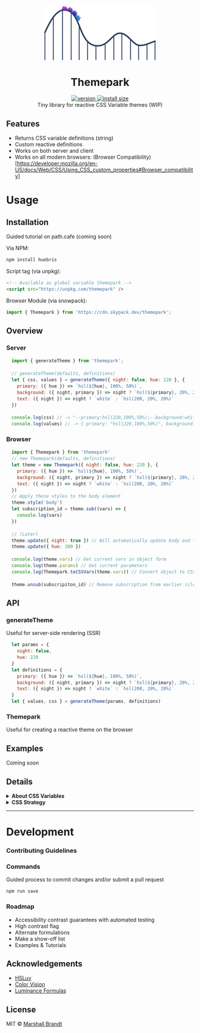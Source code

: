 <div align="center">
  <img src="https://github.com/marshallcb/themepark/raw/master/themepark.png" alt="Themepark" width="300" />
</div>

<h1 align="center">Themepark</h1>
<div align="center">
  <a href="https://npmjs.org/package/themepark">
    <img src="https://badgen.now.sh/npm/v/themepark" alt="version" />
  </a>
  <a href="https://bundlephobia.com/result?p=themepark">
    <img src="https://img.badgesize.io/MarshallCB/themepark/master/min.js?compression=brotli" alt="install size" />
  </a>
</div>

<div align="center">Tiny library for reactive CSS Variable themes (WIP)</div>

## Features
- Returns CSS variable definitions (string)
- Custom reactive definitions
- Works on both server and client
- Works on all modern browsers: (Browser Compatibility)[https://developer.mozilla.org/en-US/docs/Web/CSS/Using_CSS_custom_properties#Browser_compatibility]

# Usage

## Installation

Guided tutorial on path.cafe (coming soon)

Via NPM:
```sh
npm install huebris
```

Script tag (via unpkg):
```html
<!-- Available as global variable themepark -->
<script src="https://unpkg.com/themepark" />
```

Browser Module (via snowpack):
```js
import { Themepark } from 'https://cdn.skypack.dev/themepark';
```

## Overview

### Server
```js
  import { generateTheme } from 'themepark';

  // generateTheme(defaults, definitions)
  let { css, values } = generateTheme({ night: false, hue: 220 }, {
    primary: ({ hue }) => `hsl(${hue}, 100%, 50%)`,
    background: ({ night, primary }) => night ? `hsl(${primary}, 20%, 20%)` : `white`,
    text: ({ night }) => night ? `white` : `hsl(200, 20%, 20%)`
  })

  console.log(css) // -> "--primary:hsl(220,100%,50%);--background:white;--text:hsl(200,20%,20%)"
  console.log(values) // -> { primary: "hsl(220,100%,50%)", background: "white", text: "hsl(200,20%,20%)" }
```

### Browser
```js
  import { Themepark } from 'themepark'
  // new Themepark(defaults, definitions)
  let theme = new Themepark({ night: false, hue: 220 }, {
    primary: ({ hue }) => `hsl(${hue}, 100%, 50%)`,
    background: ({ night, primary }) => night ? `hsl(${primary}, 20%, 20%)` : `white`,
    text: ({ night }) => night ? `white` : `hsl(200, 20%, 20%)`
  })
  // Apply these styles to the body element
  theme.style('body')
  let subscription_id = theme.sub((vars) => {
    console.log(vars)
  })

  // (Later)
  theme.update({ night: true }) // Will automatically update body and trigger subscribed function above
  theme.update({ hue: 300 })

  console.log(theme.vars) // Get current vars in object form
  console.log(theme.params) // Get current parameters
  console.log(Themepark.toCSSVars(theme.vars)) // Convert object to CSS Variables

  theme.unsub(subscripiton_id) // Remove subscription from earlier (clean up)
```

## API

### generateTheme

Useful for server-side rendering (SSR)
```js
  let params = {
    night: false,
    hue: 220
  }
  let definitions = {
    primary: ({ hue }) => `hsl(${hue}, 100%, 50%)`,
    background: ({ night, primary }) => night ? `hsl(${primary}, 20%, 20%)` : `white`,
    text: ({ night }) => night ? `white` : `hsl(200, 20%, 20%)`
  }
  let { values, css } = generateTheme(params, definitions)
```

### Themepark

Useful for creating a reactive theme on the browser


## Examples

Coming soon

## Details

<details>
  <summary><strong>About CSS Variables</strong></summary>
  <div>
    Coming soon
  </div>
</details>
<details>
  <summary><strong>CSS Strategy</strong></summary>
  <div>
    Coming soon
  </div>
</details>

- - -

# Development

### Contributing Guidelines

### Commands

Guided process to commit changes and/or submit a pull request
```sh
npm run save
```

### Roadmap
- Accessibility contrast guarantees with automated testing
- High contrast flag
- Alternate formulations
- Make a show-off list
- Examples & Tutorials

## Acknowledgements
- [HSLuv](https://www.hsluv.org/comparison/)
- [Color Vision](https://en.wikipedia.org/wiki/Color_vision)
- [Luminance Formulas](https://stackoverflow.com/questions/596216/formula-to-determine-brightness-of-rgb-color)

## License

MIT © [Marshall Brandt](https://m4r.sh)
